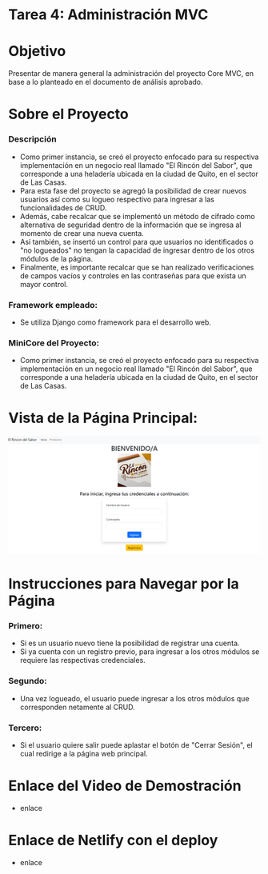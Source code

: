 # Tarea 4: Administración MVC

# Objetivo
Presentar de manera general la administración del proyecto Core MVC, en base a lo planteado en el documento de análisis aprobado.

# Sobre el Proyecto
### Descripción
- Como primer instancia, se creó el proyecto enfocado para su respectiva implementación en un negocio real llamado "El Rincón del Sabor",
  que corresponde a una heladería ubicada en la ciudad de Quito, en el sector de Las Casas.
- Para esta fase del proyecto se agregó la posibilidad de crear nuevos usuarios así como su logueo respectivo para ingresar a las funcionalidades de CRUD.
- Además, cabe recalcar que se implementó un método de cifrado como alternativa de seguridad dentro de la información que se ingresa al momento de crear una nueva cuenta.
- Así también, se insertó un control para que usuarios no identificados o "no logueados" no tengan la capacidad de ingresar dentro de los otros módulos de la página.
- Finalmente, es importante recalcar que se han realizado verificaciones de campos vacíos y controles en las contraseñas para que exista un mayor control.
  
### Framework empleado:
- Se utiliza Django como framework para el desarrollo web.

### MiniCore del Proyecto:
- Como primer instancia, se creó el proyecto enfocado para su respectiva implementación en un negocio real llamado "El Rincón del Sabor",
  que corresponde a una heladería ubicada en la ciudad de Quito, en el sector de Las Casas.

# Vista de la Página Principal:
![Imagen](https://raw.githubusercontent.com/DeividN21/Tarea2_LOGIN/81a8ccde0b42158aa402e355e5099b39d8ec4b01/Captura%20de%20pantalla%202024-10-12%20200103.png)

# Instrucciones para Navegar por la Página
### Primero:
- Si es un usuario nuevo tiene la posibilidad de registrar una cuenta.
- Si ya cuenta con un registro previo, para ingresar a los otros módulos se requiere las respectivas credenciales.

### Segundo:
- Una vez logueado, el usuario puede ingresar a los otros módulos que corresponden netamente al CRUD.

### Tercero:
- Si el usuario quiere salir puede aplastar el botón de "Cerrar Sesión", el cual redirige a la página web principal.

# Enlace del Video de Demostración
- enlace
  
# Enlace de Netlify con el deploy
- enlace
